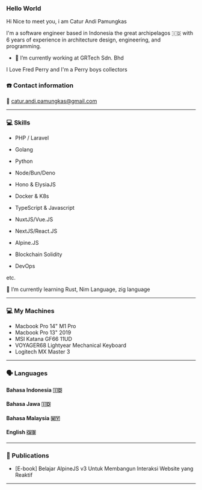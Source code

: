 ### Hello World

Hi Nice to meet you, i am Catur Andi Pamungkas

I'm a software engineer based in Indonesia the great archipelagos 🇮🇩 with 6 years of experience in architecture design, engineering, and programming.

- 🔭 I’m currently working at GRTech Sdn. Bhd 


I Love Fred Perry and I'm a Perry boys collectors


### ☎️ Contact information

📧 catur.andi.pamungkas@gmail.com

---

### 💻 Skills

- PHP / Laravel

- Golang

- Python

- Node/Bun/Deno

- Hono & ElysiaJS  

- Docker & K8s 

- TypeScript & Javascript 

- NuxtJS/Vue.JS 

- NextJS/React.JS

- Alpine.JS 

- Blockchain Solidity

- DevOps

etc.

🌱 I’m currently learning Rust, Nim Language, zig language

---

### 💻 My Machines

- Macbook Pro 14" M1 Pro
- Macbook Pro 13" 2019
- MSI Katana GF66 11UD
- VOYAGER68 Lightyear Mechanical Keyboard
- Logitech MX Master 3
---

### 🗣 Languages

#### Bahasa Indonesia 🇮🇩

#### Bahasa Jawa 🇮🇩

#### Bahasa Malaysia 🇲🇾

#### English 🇬🇧

---

### 📜 Publications

- [E-book] Belajar AlpineJS v3 Untuk Membangun Interaksi Website yang Reaktif

---

<!--
**caturandi-labs/caturandi-labs** is a ✨ _special_ ✨ repository because its `README.md` (this file) appears on your GitHub profile.

Here are some ideas to get you started:

- 🔭 I’m currently working on ...
- 🌱 I’m currently learning ...
- 👯 I’m looking to collaborate on ...
- 🤔 I’m looking for help with ...
- 💬 Ask me about ...
- 📫 How to reach me: ...
- 😄 Pronouns: ...
- ⚡ Fun fact: ...
-->
